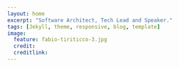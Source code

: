 ```yaml
---
layout: home
excerpt: "Software Architect, Tech Lead and Speaker."
tags: [Jekyll, theme, responsive, blog, template]
image:
  feature: fabio-tiriticco-3.jpg
  credit:
  creditlink:
---
```


